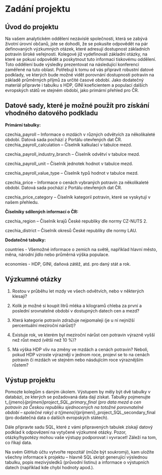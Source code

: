 # Zadání projektu
## Úvod do projektu
Na vašem analytickém oddělení nezávislé společnosti, která se zabývá životní úrovní občanů, jste se dohodli, že se pokusíte odpovědět na pár definovaných výzkumných otázek, které adresují dostupnost základních potravin široké veřejnosti. Kolegové již vydefinovali základní otázky, na které se pokusí odpovědět a poskytnout tuto informaci tiskovému oddělení. Toto oddělení bude výsledky prezentovat na následující konferenci zaměřené na tuto oblast.
Potřebují k tomu od vás připravit robustní datové podklady, ve kterých bude možné vidět porovnání dostupnosti potravin na základě průměrných příjmů za určité časové období.
Jako dodatečný materiál připravte i tabulku s HDP, GINI koeficientem a populací dalších evropských států ve stejném období, jako primární přehled pro ČR.

## Datové sady, které je možné použít pro získání vhodného datového podkladu
**Primární tabulky:**

czechia_payroll – Informace o mzdách v různých odvětvích za několikaleté období. Datová sada pochází z Portálu otevřených dat ČR.
czechia_payroll_calculation – Číselník kalkulací v tabulce mezd.

czechia_payroll_industry_branch – Číselník odvětví v tabulce mezd.

czechia_payroll_unit – Číselník jednotek hodnot v tabulce mezd.

czechia_payroll_value_type – Číselník typů hodnot v tabulce mezd.

czechia_price – Informace o cenách vybraných potravin za několikaleté období. Datová sada pochází z Portálu otevřených dat ČR.

czechia_price_category – Číselník kategorií potravin, které se vyskytují v našem přehledu.

**Číselníky sdílených informací o ČR:**

czechia_region – Číselník krajů České republiky dle normy CZ-NUTS 2.

czechia_district – Číselník okresů České republiky dle normy LAU.

**Dodatečné tabulky:**

countries - Všemožné informace o zemích na světě, například hlavní město, měna, národní jídlo nebo průměrná výška populace.

economies - HDP, GINI, daňová zátěž, atd. pro daný stát a rok.

## Výzkumné otázky

1) Rostou v průběhu let mzdy ve všech odvětvích, nebo v některých klesají?

2) Kolik je možné si koupit litrů mléka a kilogramů chleba za první a poslední srovnatelné období v dostupných datech cen a mezd?

3) Která kategorie potravin zdražuje nejpomaleji (je u ní nejnižší percentuální meziroční nárůst)?

4) Existuje rok, ve kterém byl meziroční nárůst cen potravin výrazně vyšší než růst mezd (větší než 10 %)?

5) Má výška HDP vliv na změny ve mzdách a cenách potravin? Neboli, pokud HDP vzroste výrazněji v jednom roce, projeví se to na cenách potravin či mzdách ve stejném nebo násdujícím roce výraznějším růstem?

## Výstup projektu

Pomozte kolegům s daným úkolem. Výstupem by měly být dvě tabulky v databázi, ze kterých se požadovaná data dají získat. Tabulky pojmenujte t_{jmeno}_{prijmeni}_project_SQL_primary_final (pro data mezd a cen potravin za Českou republiku sjednocených na totožné porovnatelné období – společné roky) a t_{jmeno}_{prijmeni}_project_SQL_secondary_final (pro dodatečná data o dalších evropských státech).

Dále připravte sadu SQL, které z vámi připravených tabulek získají datový podklad k odpovězení na vytyčené výzkumné otázky. Pozor, otázky/hypotézy mohou vaše výstupy podporovat i vyvracet! Záleží na tom, co říkají data.

Na svém GitHub účtu vytvořte repozitář (může být soukromý), kam uložíte všechny informace k projektu – hlavně SQL skript generující výslednou tabulku, popis mezivýsledků (průvodní listinu) a informace o výstupních datech (například kde chybí hodnoty apod.).

